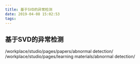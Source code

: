 ```yaml
---
title: 基于SVD的异常检测
date: 2019-04-08 15:02:53
tags:
---
```

## 基于SVD的异常检测
/workplace/studio/pages/papers/abnormal detection/
/workplace/studio/pages/learning materials/abnormal detection/

